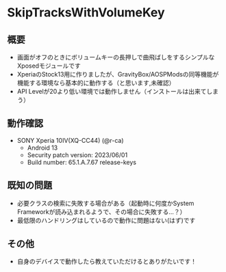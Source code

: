 # SkipTracksWithVolumeKey

## 概要
- 画面がオフのときにボリュームキーの長押しで曲飛ばしをするシンプルなXposedモジュールです
- XperiaのStock13用に作りましたが、GravityBox/AOSPModsの同等機能が機能する環境なら基本的に動作する（と思います,未確認）
- API Levelが20より低い環境では動作しません（インストールは出来てしまう）

## 動作確認
- SONY Xperia 10IV(XQ-CC44) (@r-ca)
  - Android 13
  - Security patch version: 2023/06/01
  - Build number: 65.1.A.7.67 release-keys

## 既知の問題
- 必要クラスの検索に失敗する場合がある（起動時に何度かSystem Frameworkが読み込まれるようで、その場合に失敗する...？）
 - 最低限のハンドリングはしているので動作に問題はない(はず)です

## その他
- 自身のデバイスで動作したら教えていただけるとありがたいです！
